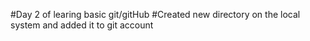 #Day 2 of learing basic git/gitHub
#Created new directory on the local system and added it to git account
